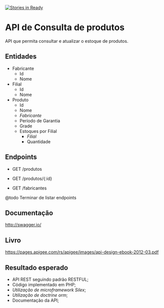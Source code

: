 [![Stories in Ready](https://badge.waffle.io/millerp/silex-api.png?label=ready&title=Ready)](https://waffle.io/millerp/silex-api)
# API de Consulta de produtos

API que permita consultar e atualizar o estoque de produtos.

## Entidades
* Fabricante
  * Id
  * Nome
* Filial
  * Id
  * Nome
* Produto
  * Id
  * Nome
  * _Fabricante_
  * Período de Garantia
  * Grade
  * Estoques por Filial
    * _Filial_
    * Quantidade


## Endpoints

* GET /produtos
* GET /produtos/{:id}

* GET /fabricantes

@todo Terminar de listar endpoints

## Documentação
http://swagger.io/

## Livro
https://pages.apigee.com/rs/apigee/images/api-design-ebook-2012-03.pdf

## Resultado esperado
* API REST seguindo padrão RESTFUL;
* Código implementado em PHP;
* _Utilização de microframework Silex_;
* _Utilização de doctrine orm_;
* Documentação da API;
